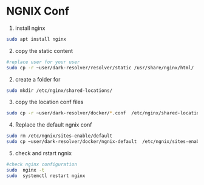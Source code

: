 # NGNIX Conf

1. install nginx

```sh
sudo apt install nginx
```

2. copy the static content

```sh
#replace user for your user
sudo cp -r ~user/dark-resolver/resolver/static /usr/share/nginx/html/
```

2. create a folder for 

```sh
sudo mkdir /etc/nginx/shared-locations/
```

3. copy the location conf files
```sh
sudo cp -r ~user/dark-resolver/docker/*.conf  /etc/nginx/shared-locations/
```

4. Replace the default ngnix conf
```sh
sudo rm /etc/ngnix/sites-enable/default
sudo cp ~user/dark-resolver/docker/ngnix-default  /etc/ngnix/sites-enable/default
```

5. check and rstart ngnix
```sh
#check nginx configuration
sudo  nginx -t
sudo  systemctl restart nginx
```